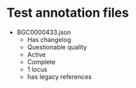 # Test annotation files

- BGC0000433.json
  - Has changelog
  - Questionable quality
  - Active
  - Complete
  - 1 locus
  - has legacy references